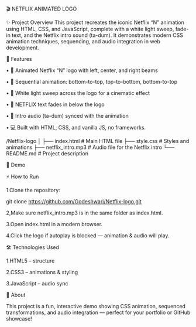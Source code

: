 🎬 NETFLIX ANIMATED LOGO 

✨ Project Overview
This project recreates the iconic Netflix “N” animation using HTML, CSS, and JavaScript,
complete with a white light sweep, fade-in text, and the Netflix intro sound (ta-dum). 
It demonstrates modern CSS animation techniques, sequencing, and audio integration in web development.


🚀 Features

• 🔴 Animated Netflix “N” logo with left, center, and right beams

• 🔄 Sequential animation: bottom-to-top, top-to-bottom, bottom-to-top

• 🌟 White light sweep across the logo for a cinematic effect

• 📝 NETFLIX text fades in below the logo

• 🎵 Intro audio (ta-dum) synced with the animation

• 💻 Built with HTML, CSS, and vanilla JS, no frameworks.



/Netflix-logo
│
├── index.html        # Main HTML file
├── style.css         # Styles and animations
├── netflix_intro.mp3 # Audio file for the Netflix intro
└── README.md         # Project description



🎥 Demo



⚡ How to Run

1.Clone the repository:

git clone https://github.com/Godeshwari/Netflix-logo.git


2,Make sure netflix_intro.mp3 is in the same folder as index.html.

3.Open index.html in a modern browser.

4.Click the logo if autoplay is blocked — animation & audio will play.


🛠 Technologies Used

1.HTML5 – structure

2.CSS3 – animations & styling

3.JavaScript – audio sync


🎯 About

This project is a fun, interactive demo showing CSS animation, 
sequenced transformations, and audio integration — perfect for your portfolio or GitHub showcase!

